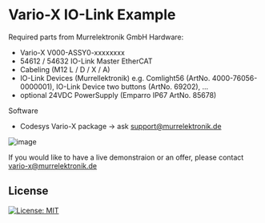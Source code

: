 # Vario-X IO-Link Example

Required parts from Murrelektronik GmbH
Hardware:
- Vario-X V000-ASSY0-xxxxxxxx
- 54612 / 54632 IO-Link Master EtherCAT
- Cabeling (M12 L / D / X / A)
- IO-Link Devices (Murrellektronik) e.g. Comlight56 (ArtNo. 4000-76056-0000001), IO-Link Device two buttons (ArtNo. 69202), ...
- optional 24VDC PowerSupply (Emparro IP67 ArtNo. 85678)  

Software
- Codesys Vario-X package -> ask support@murrelektronik.de


![image](https://github.com/Murrelektronik/VarioX-IO-Link-Example/assets/90257053/5a5b3cfa-a88d-401f-990e-7cde79032390)



If you would like to have a live demonstraion or an offer, please contact vario-x@murrelektronik.de   


## License
[![License: MIT](https://img.shields.io/badge/License-MIT-yellow.svg)](https://github.com/Murrelektronik/TrafficLightsCpp/blob/master/License)



